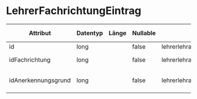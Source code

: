 # LehrerFachrichtungEintrag
| Attribut            | Datentyp | Länge | Nullable | SVWS-DB                                | CoreType | ASD-Merkmal | Kommentar                                         |
|---------------------|----------|-------|----------|----------------------------------------|----------|-------------|---------------------------------------------------|
| id                  | long     |       | false    | lehrerlehramtfachr.Lehrer_ID           |          | @ASD        | Die ID des Lehrers                                |
| idFachrichtung      | long     |       | false    | lehrerlehramtfachr.FachrKrz            |          | @ASD        | Die ID der LFachrichtung                          |
| idAnerkennungsgrund | long     |       | false    | lehrerlehramtfachr.FachrAnerkennungKrz |          | @ASD        | Die ID des Anerkennungsgrund für die Fachrichtung |
